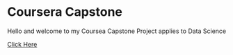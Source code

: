 # Coursera Capstone

Hello and welcome to my Coursea Capstone Project applies to Data Science

<a href="https://dataplatform.cloud.ibm.com/analytics/notebooks/v2/ba6f9433-040c-4345-a5b0-d3ce5d1370b7/view?access_token=7f25e886313cd1959abb5ce0300bf11065bc7a70de09d262a32091df42a54b67">Click Here</a>

